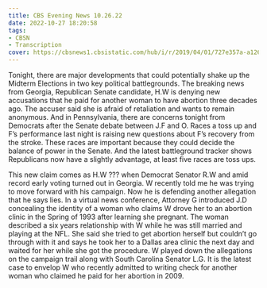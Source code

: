 ```yaml
---
title: CBS Evening News 10.26.22
date: 2022-10-27 18:20:58
tags:
- CBSN
- Transcription
cover: https://cbsnews1.cbsistatic.com/hub/i/r/2019/04/01/727e357a-a126-4138-a2c5-4d3222669d57/thumbnail/640x360/3ff2761028dc5c65cc4f07acd54bcd5c/cbsn2-logo-1920x1080.jpg
---
```

Tonight, there are major developments that could potentially shake up the Midterm Elections in two key political battlegrounds. The breaking news from Georgia, Republican Senate candidate, H.W is denying new accusations that he paid for another woman to have abortion three decades ago. The accuser said she is afraid of retaliation and wants to remain anonymous. And in Pennsylvania, there are concerns tonight from Democrats after the Senate debate between J.F and O. Races a toss up and F’s performance last night is raising new questions about F’s recovery from the stroke. These races are important because they could decide the balance of power in the Senate. And the latest battleground tracker shows Republicans now have a slightly advantage, at least five races are toss ups. 

This new claim comes as H.W ??? when Democrat Senator R.W and amid record early voting turned out in Georgia. W recently told me he was trying to move forward with his campaign. Now he is defending another allegation that he says lies. In a virtual news conference, Attorney G introduced J.D concealing the identity of a woman who claims W drove her to an abortion clinic in the Spring of 1993 after learning she pregnant. The woman described a six years relationship with W while he was still married and playing at the NFL. She said she tried to get abortion herself but couldn’t go through with it and says he took her to a Dallas area clinic the next day and waited for her while she got the procedure. W played down the allegations on the campaign trail along with South Carolina Senator L.G. It is the latest case to envelop W who recently admitted to writing check for another woman who claimed he paid for her abortion in 2009. 
